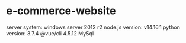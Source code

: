 # e-commerce-website
server system: windows server 2012 r2
node.js version: v14.16.1
python version: 3.7.4
@vue/cli 4.5.12
MySql

